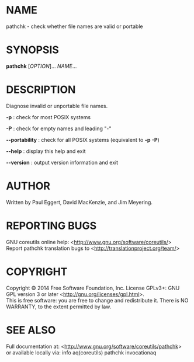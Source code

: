 NAME
====

pathchk - check whether file names are valid or portable

SYNOPSIS
========

**pathchk** [*OPTION*]... *NAME*...

DESCRIPTION
===========

Diagnose invalid or unportable file names.

**-p**
:   check for most POSIX systems

**-P**
:   check for empty names and leading "-"

**--portability**
:   check for all POSIX systems (equivalent to **-p** **-P**)

**--help**
:   display this help and exit

**--version**
:   output version information and exit

AUTHOR
======

Written by Paul Eggert, David MacKenzie, and Jim Meyering.

REPORTING BUGS
==============

GNU coreutils online help: \<<http://www.gnu.org/software/coreutils/>\>\
 Report pathchk translation bugs to \<<http://translationproject.org/team/>\>

COPYRIGHT
=========

Copyright © 2014 Free Software Foundation, Inc. License GPLv3+: GNU GPL version 3 or later \<<http://gnu.org/licenses/gpl.html>\>.\
 This is free software: you are free to change and redistribute it. There is NO WARRANTY, to the extent permitted by law.

SEE ALSO
========

Full documentation at: \<<http://www.gnu.org/software/coreutils/pathchk>\>\
 or available locally via: info aq(coreutils) pathchk invocationaq
